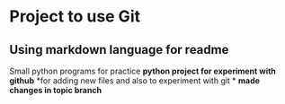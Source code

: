 # Project to use Git
## Using markdown language for readme
Small python programs for practice
**python project for experiment with github**
*for adding new files and also to experiment with git *
**made changes in topic branch**
